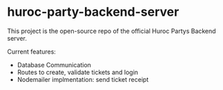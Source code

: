 # huroc-party-backend-server

This project is the open-source repo of the official Huroc Partys Backend server.

Current features:
- Database Communication
- Routes to create, validate tickets and login
- Nodemailer implmentation: send ticket receipt
